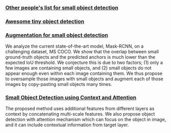 ### [Other people's list for small object detection](https://github.com/ispc-lab/SmallObjectDetectionList)

### [Awesome tiny object detection](https://github.com/knhngchn/awesome-tiny-object-detection)


### [Augmentation for small object detection](https://arxiv.org/pdf/1902.07296.pdf)

We analyze the current state-of-the-art model, Mask-RCNN, on a challenging dataset, MS COCO. We show that the overlap between small
ground-truth objects and the predicted anchors is much lower than the
expected IoU threshold. We conjecture this is due to two factors; (1) only
a few images are containing small objects, and (2) small objects do not
appear enough even within each image containing them. We thus propose
to oversample those images with small objects and augment each of those
images by copy-pasting small objects many times. 

### [Small Object Detection using Context and Attention](https://arxiv.org/pdf/1912.06319.pdf)

The proposed method uses additional features from different layers as context by concatenating multi-scale features. We also propose object detection with attention mechanism which can focus on the object in image, and it can include contextual information
from target layer.


